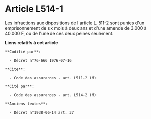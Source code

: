 # Article L514-1

Les infractions aux dispositions de l'article L. 511-2 sont punies d'un emprisonnement de six mois à deux ans et d'une amende
de 3.000 à 40.000 F, ou de l'une de ces deux peines seulement.

**Liens relatifs à cet article**

	**Codifié par**:

	  - Décret n°76-666 1976-07-16

	**Cite**:

	  - Code des assurances - art. L511-2 (M)

	**Cité par**:

	  - Code des assurances - art. L514-2 (M)

	**Anciens textes**:

	  - Décret n°1938-06-14 art. 37

